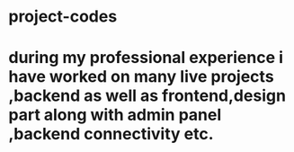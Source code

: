 # project-codes
# during my professional experience i have worked on many live projects ,backend as well as frontend,design part along with admin panel ,backend connectivity etc.
